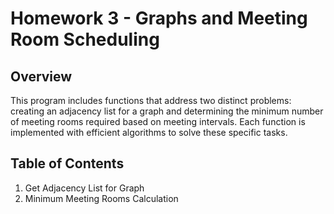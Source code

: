 # Homework 3 - Graphs and Meeting Room Scheduling

## Overview
This program includes functions that address two distinct problems: creating an adjacency list for a graph and determining the minimum number of meeting rooms required based on meeting intervals. Each function is implemented with efficient algorithms to solve these specific tasks.

## Table of Contents
1. Get Adjacency List for Graph
2. Minimum Meeting Rooms Calculation